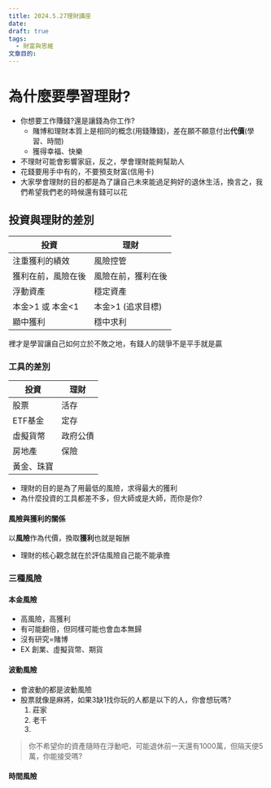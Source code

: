 ```yaml
---
title: 2024.5.27理財講座
date: 
draft: true
tags:
  - 財富與思維
文章目的:
---
```

# 為什麼要學習理財?

- 你想要工作賺錢?還是讓錢為你工作?
	- 賭博和理財本質上是相同的概念(用錢賺錢)，差在願不願意付出**代價**(學習、時間)
	- 獲得幸福、快樂
- 不理財可能會影響家庭，反之，學會理財能夠幫助人
- 花錢要用手中有的，不要預支財富(信用卡)
- 大家學會理財的目的都是為了讓自己未來能過足夠好的退休生活，換言之，我們希望我們老的時候還有錢可以花

## 投資與理財的差別

| 投資          | 理財          |
| ----------- | ----------- |
| 注重獲利的績效     | 風險控管        |
| 獲利在前，風險在後   | 風險在前，獲利在後   |
| 浮動資產        | 穩定資產        |
| 本金>1 或 本金<1 | 本金>1 (追求目標) |
| 顯中獲利        | 穩中求利        |
裡才是學習讓自己如何立於不敗之地，有錢人的競爭不是平手就是贏

### 工具的差別

| 投資    | 理財   |
| ----- | ---- |
| 股票    | 活存   |
| ETF基金 | 定存   |
| 虛擬貨幣  | 政府公債 |
| 房地產   | 保險   |
| 黃金、珠寶 |      |
- 理財的目的是為了用最低的風險，求得最大的獲利
- 為什麼投資的工具都差不多，但大師或是大師，而你是你?
#### 風險與獲利的關係

以**風險**作為代價，換取**獲利**也就是報酬

- 理財的核心觀念就在於評估風險自己能不能承擔

### 三種風險

#### 本金風險

- 高風險，高獲利
- 有可能翻倍，但同樣可能也會血本無歸
- 沒有研究=賭博
- EX 創業、虛擬貨幣、期貨
#### 波動風險

- 會波動的都是波動風險
- 股票就像是麻將，如果3缺1找你玩的人都是以下的人，你會想玩嗎?
	1. 莊家
	2. 老千
	3. 

> 你不希望你的資產隨時在浮動吧，可能退休前一天還有1000萬，但隔天便5萬，你能接受嗎?

#### 時間風險



